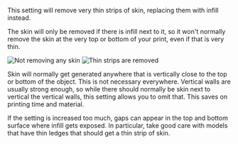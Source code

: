 This setting will remove very thin strips of skin, replacing them with infill instead.

The skin will only be removed if there is infill next to it, so it won't normally remove the skin at the very top or bottom of your print, even if that is very thin.

![Not removing any skin](skin_preshrink_original.png)
![Thin strips are removed](skin_preshrink_shrunk.png)

Skin will normally get generated anywhere that is vertically close to the top or bottom of the object. This is not necessary everywhere. Vertical walls are usually strong enough, so while there should normally be skin next to vertical the vertical walls, this setting allows you to omit that. This saves on printing time and material.

If the setting is increased too much, gaps can appear in the top and bottom surface where infill gets exposed. In particular, take good care with models that have thin ledges that should get a thin strip of skin.